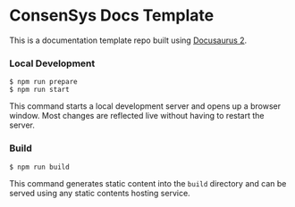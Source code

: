# ConsenSys Docs Template

This is a documentation template repo built using [Docusaurus 2](https://docusaurus.io/).

### Local Development

```
$ npm run prepare
$ npm run start
```

This command starts a local development server and opens up a browser window. Most changes are reflected live without having to restart the server.

### Build

```
$ npm run build
```

This command generates static content into the `build` directory and can be served using any static contents hosting service.